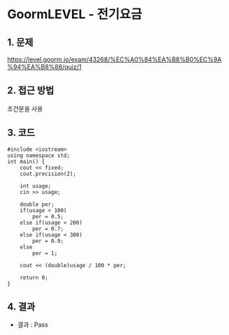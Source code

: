 # GoormLEVEL - 전기요금

## 1. 문제  
https://level.goorm.io/exam/43268/%EC%A0%84%EA%B8%B0%EC%9A%94%EA%B8%88/quiz/1
## 2. 접근 방법  
조건문을 사용
## 3. 코드  
```
#include <iostream>
using namespace std;
int main() {
	cout << fixed;
	cout.precision(2);
	
	int usage;
	cin >> usage;
	
	double per;
	if(usage < 100)
		per = 0.5;
	else if(usage < 200)
		per = 0.7;
	else if(usage < 300)
		per = 0.9;
	else
		per = 1;
	
	cout << (double)usage / 100 * per;
	
	return 0;
}
```
## 4. 결과
- 결과 : Pass